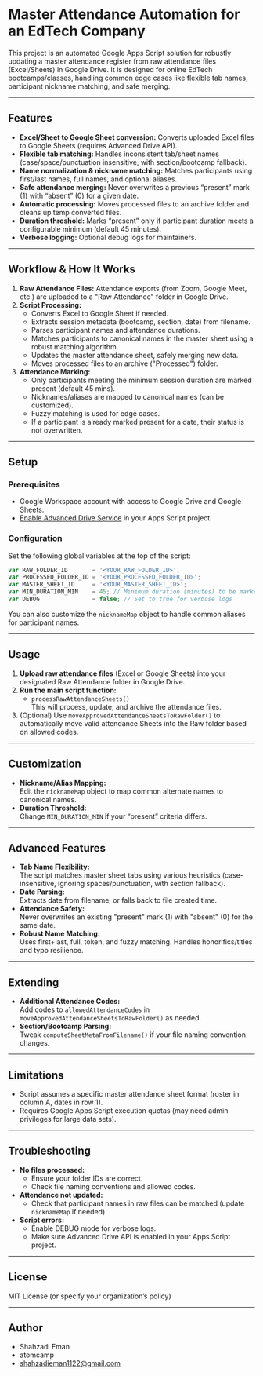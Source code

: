 # Master Attendance Automation for an EdTech Company

This project is an automated Google Apps Script solution for robustly updating a master attendance register from raw attendance files (Excel/Sheets) in Google Drive. 
It is designed for online EdTech bootcamps/classes, handling common edge cases like flexible tab names, participant nickname matching, and safe merging.

---

## Features

- **Excel/Sheet to Google Sheet conversion:** Converts uploaded Excel files to Google Sheets (requires Advanced Drive API).
- **Flexible tab matching:** Handles inconsistent tab/sheet names (case/space/punctuation insensitive, with section/bootcamp fallback).
- **Name normalization & nickname matching:** Matches participants using first/last names, full names, and optional aliases.
- **Safe attendance merging:** Never overwrites a previous “present” mark (1) with “absent” (0) for a given date.
- **Automatic processing:** Moves processed files to an archive folder and cleans up temp converted files.
- **Duration threshold:** Marks “present” only if participant duration meets a configurable minimum (default 45 minutes).
- **Verbose logging:** Optional debug logs for maintainers.

---

## Workflow & How It Works

1. **Raw Attendance Files:** Attendance exports (from Zoom, Google Meet, etc.) are uploaded to a "Raw Attendance" folder in Google Drive.
2. **Script Processing:**
    - Converts Excel to Google Sheet if needed.
    - Extracts session metadata (bootcamp, section, date) from filename.
    - Parses participant names and attendance durations.
    - Matches participants to canonical names in the master sheet using a robust matching algorithm.
    - Updates the master attendance sheet, safely merging new data.
    - Moves processed files to an archive ("Processed") folder.
3. **Attendance Marking:**
    - Only participants meeting the minimum session duration are marked present (default 45 mins).
    - Nicknames/aliases are mapped to canonical names (can be customized).
    - Fuzzy matching is used for edge cases.
    - If a participant is already marked present for a date, their status is not overwritten.

---

## Setup

### Prerequisites

- Google Workspace account with access to Google Drive and Google Sheets.
- [Enable Advanced Drive Service](https://developers.google.com/apps-script/advanced/drive) in your Apps Script project.

### Configuration

Set the following global variables at the top of the script:

```js
var RAW_FOLDER_ID       = '<YOUR_RAW_FOLDER_ID>';
var PROCESSED_FOLDER_ID = '<YOUR_PROCESSED_FOLDER_ID>';
var MASTER_SHEET_ID     = '<YOUR_MASTER_SHEET_ID>';
var MIN_DURATION_MIN    = 45; // Minimum duration (minutes) to be marked present
var DEBUG               = false; // Set to true for verbose logs
```

You can also customize the `nicknameMap` object to handle common aliases for participant names.

---

## Usage

1. **Upload raw attendance files** (Excel or Google Sheets) into your designated Raw Attendance folder in Google Drive.
2. **Run the main script function:**
    - `processRawAttendanceSheets()`  
      This will process, update, and archive the attendance files.
3. (Optional) Use `moveApprovedAttendanceSheetsToRawFolder()` to automatically move valid attendance Sheets into the Raw folder based on allowed codes.

---

## Customization

- **Nickname/Alias Mapping:**  
  Edit the `nicknameMap` object to map common alternate names to canonical names.
- **Duration Threshold:**  
  Change `MIN_DURATION_MIN` if your “present” criteria differs.

---

## Advanced Features

- **Tab Name Flexibility:**  
  The script matches master sheet tabs using various heuristics (case-insensitive, ignoring spaces/punctuation, with section fallback).
- **Date Parsing:**  
  Extracts date from filename, or falls back to file created time.
- **Attendance Safety:**  
  Never overwrites an existing "present" mark (1) with "absent" (0) for the same date.
- **Robust Name Matching:**  
  Uses first+last, full, token, and fuzzy matching. Handles honorifics/titles and typo resilience.

---

## Extending

- **Additional Attendance Codes:**  
  Add codes to `allowedAttendanceCodes` in `moveApprovedAttendanceSheetsToRawFolder()` as needed.
- **Section/Bootcamp Parsing:**  
  Tweak `computeSheetMetaFromFilename()` if your file naming convention changes.

---

## Limitations

- Script assumes a specific master attendance sheet format (roster in column A, dates in row 1).
- Requires Google Apps Script execution quotas (may need admin privileges for large data sets).

---

## Troubleshooting

- **No files processed:**  
  - Ensure your folder IDs are correct.
  - Check file naming conventions and allowed codes.
- **Attendance not updated:**  
  - Check that participant names in raw files can be matched (update `nicknameMap` if needed).
- **Script errors:**  
  - Enable DEBUG mode for verbose logs.
  - Make sure Advanced Drive API is enabled in your Apps Script project.

---

## License

MIT License (or specify your organization’s policy)

---

## Author

-  Shahzadi Eman
-  atomcamp
-  shahzadieman1122@gmail.com

